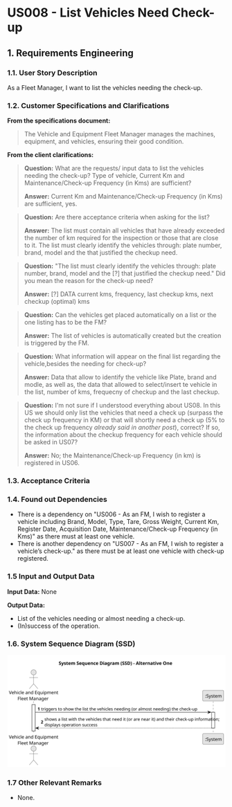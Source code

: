 # US008 - List Vehicles Need Check-up 


## 1. Requirements Engineering

### 1.1. User Story Description

As a Fleet Manager, I want to list the vehicles needing the check-up.

### 1.2. Customer Specifications and Clarifications 

**From the specifications document:**

> The Vehicle and Equipment Fleet Manager manages the machines, equipment, and vehicles, ensuring their good condition.

**From the client clarifications:**

> **Question:** What are the requests/ input data to list the vehicles needing the check-up? Type of vehicle, Current Km and Maintenance/Check-up Frequency (in Kms) are sufficient?
>
> **Answer:** Current Km and Maintenance/Check-up Frequency (in Kms) are sufficient, yes.

> **Question:** Are there acceptance criteria when asking for the list?
>
> **Answer:** The list must contain all vehicles that have already exceeded the number of km required for the inspection or those that are close to it.
>The list must clearly identify the vehicles through: plate number, brand, model and the that justified the checkup need.

>  **Question:** "The list must clearly identify the vehicles through: plate number, brand, model and the [?] that justified the checkup need."
Did you mean the reason for the check-up need?
>
> **Answer:** [?] DATA
current kms, frequency, last checkup kms, next checkup (optimal) kms

> **Question:** Can the vehicles get placed automatically on a list or the one listing has to be the FM?
>
> **Answer:** The list of vehicles is automatically created but the creation is triggered by the FM.

> **Question:** What information will appear on the final list regarding the vehicle,besides the needing for check-up?
>
> **Answer:** Data that allow to identify the vehicle like Plate, brand and modle, as well as, the data that allowed to select/insert te vehicle in the list, number of kms, frequecny of checkup and the last checkup.

> **Question:** I'm not sure if I understood everything about US08. In this US we should only list the vehicles that need a check up (surpass the check up frequency in KM) or that will shortly need a check up (5% to the check up frequency *already said in another post*), correct? If so, the information about the checkup frequency for each vehicle should be asked in US07?
>
> **Answer:** No; the Maintenance/Check-up Frequency (in km) is registered in US06.

### 1.3. Acceptance Criteria

### 1.4. Found out Dependencies

* There is a dependency on "US006 - As an FM, I wish to register a vehicle including Brand, Model, Type, Tare,
  Gross Weight, Current Km, Register Date, Acquisition Date, Maintenance/Check-up Frequency (in Kms)" as there must at least one vehicle.
* There is another dependency on "US007 - As an FM, I wish to register a vehicle’s check-up." as there must be at least one vehicle with check-up registered.

### 1.5 Input and Output Data

**Input Data:**
None

**Output Data:**

* List of the vehicles needing or almost needing a check-up.
* (In)success of the operation.

### 1.6. System Sequence Diagram (SSD)

![System Sequence Diagram - Alternative One](svg/us008-system-sequence-diagram-alternative-one.svg)

### 1.7 Other Relevant Remarks

* None.